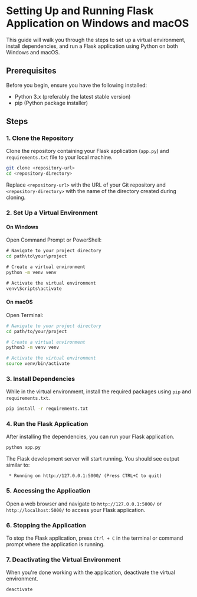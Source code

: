 # Setting Up and Running Flask Application on Windows and macOS

This guide will walk you through the steps to set up a virtual environment, install dependencies, and run a Flask application using Python on both Windows and macOS.

## Prerequisites

Before you begin, ensure you have the following installed:

- Python 3.x (preferably the latest stable version)
- pip (Python package installer)

## Steps

### 1. Clone the Repository

Clone the repository containing your Flask application (`app.py`) and `requirements.txt` file to your local machine.

```bash
git clone <repository-url>
cd <repository-directory>
```

Replace `<repository-url>` with the URL of your Git repository and `<repository-directory>` with the name of the directory created during cloning.

### 2. Set Up a Virtual Environment

#### On Windows

Open Command Prompt or PowerShell:

```cmd
# Navigate to your project directory
cd path\to\your\project

# Create a virtual environment
python -m venv venv

# Activate the virtual environment
venv\Scripts\activate
```

#### On macOS

Open Terminal:

```bash
# Navigate to your project directory
cd path/to/your/project

# Create a virtual environment
python3 -m venv venv

# Activate the virtual environment
source venv/bin/activate
```

### 3. Install Dependencies

While in the virtual environment, install the required packages using `pip` and `requirements.txt`.

```bash
pip install -r requirements.txt
```

### 4. Run the Flask Application

After installing the dependencies, you can run your Flask application.

```bash
python app.py
```

The Flask development server will start running. You should see output similar to:

```
 * Running on http://127.0.0.1:5000/ (Press CTRL+C to quit)
```

### 5. Accessing the Application

Open a web browser and navigate to `http://127.0.0.1:5000/` or `http://localhost:5000/` to access your Flask application.

### 6. Stopping the Application

To stop the Flask application, press `Ctrl + C` in the terminal or command prompt where the application is running.

### 7. Deactivating the Virtual Environment

When you're done working with the application, deactivate the virtual environment.

```bash
deactivate
```